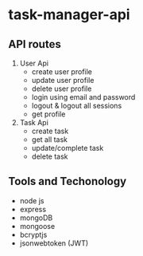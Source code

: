 # task-manager-api

## API routes
1. User Api
    - create user profile
    - update user profile
    - delete user profile
    - login using email and password
    - logout & logout all sessions
    - get profile
2. Task Api
    - create task
    - get all task
    - update/complete task
    - delete task

## Tools and Techonology
- node js
- express 
- mongoDB
- mongoose
- bcryptjs
- jsonwebtoken (JWT)


